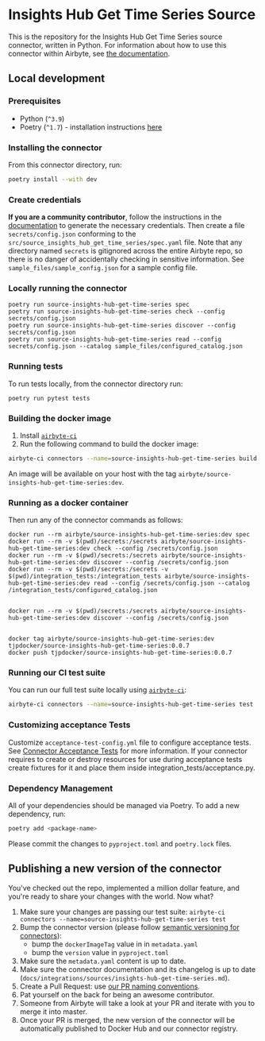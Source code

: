 # Insights Hub Get Time Series Source

This is the repository for the Insights Hub Get Time Series source connector, written in Python.
For information about how to use this connector within Airbyte, see [the documentation](https://docs.airbyte.com/integrations/sources/insights-hub-get-time-series).

## Local development

### Prerequisites

* Python (`^3.9`)
* Poetry (`^1.7`) - installation instructions [here](https://python-poetry.org/docs/#installation)



### Installing the connector

From this connector directory, run:
```bash
poetry install --with dev
```


### Create credentials

**If you are a community contributor**, follow the instructions in the [documentation](https://docs.airbyte.com/integrations/sources/insights-hub-get-time-series)
to generate the necessary credentials. Then create a file `secrets/config.json` conforming to the `src/source_insights_hub_get_time_series/spec.yaml` file.
Note that any directory named `secrets` is gitignored across the entire Airbyte repo, so there is no danger of accidentally checking in sensitive information.
See `sample_files/sample_config.json` for a sample config file.


### Locally running the connector

```
poetry run source-insights-hub-get-time-series spec
poetry run source-insights-hub-get-time-series check --config secrets/config.json
poetry run source-insights-hub-get-time-series discover --config secrets/config.json
poetry run source-insights-hub-get-time-series read --config secrets/config.json --catalog sample_files/configured_catalog.json
```

### Running tests

To run tests locally, from the connector directory run:

```
poetry run pytest tests
```

### Building the docker image

1. Install [`airbyte-ci`](https://github.com/airbytehq/airbyte/blob/master/airbyte-ci/connectors/pipelines/README.md)
2. Run the following command to build the docker image:
```bash
airbyte-ci connectors --name=source-insights-hub-get-time-series build
```

An image will be available on your host with the tag `airbyte/source-insights-hub-get-time-series:dev`.


### Running as a docker container

Then run any of the connector commands as follows:
```
docker run --rm airbyte/source-insights-hub-get-time-series:dev spec
docker run --rm -v $(pwd)/secrets:/secrets airbyte/source-insights-hub-get-time-series:dev check --config /secrets/config.json
docker run --rm -v $(pwd)/secrets:/secrets airbyte/source-insights-hub-get-time-series:dev discover --config /secrets/config.json
docker run --rm -v $(pwd)/secrets:/secrets -v $(pwd)/integration_tests:/integration_tests airbyte/source-insights-hub-get-time-series:dev read --config /secrets/config.json --catalog /integration_tests/configured_catalog.json


docker run --rm -v $(pwd)/secrets:/secrets airbyte/source-insights-hub-get-time-series:dev discover --config /secrets/config.json


docker tag airbyte/source-insights-hub-get-time-series:dev tjpdocker/source-insights-hub-get-time-series:0.0.7
docker push tjpdocker/source-insights-hub-get-time-series:0.0.7

```

### Running our CI test suite

You can run our full test suite locally using [`airbyte-ci`](https://github.com/airbytehq/airbyte/blob/master/airbyte-ci/connectors/pipelines/README.md):

```bash
airbyte-ci connectors --name=source-insights-hub-get-time-series test
```

### Customizing acceptance Tests

Customize `acceptance-test-config.yml` file to configure acceptance tests. See [Connector Acceptance Tests](https://docs.airbyte.com/connector-development/testing-connectors/connector-acceptance-tests-reference) for more information.
If your connector requires to create or destroy resources for use during acceptance tests create fixtures for it and place them inside integration_tests/acceptance.py.

### Dependency Management

All of your dependencies should be managed via Poetry. 
To add a new dependency, run:

```bash
poetry add <package-name>
```

Please commit the changes to `pyproject.toml` and `poetry.lock` files.

## Publishing a new version of the connector

You've checked out the repo, implemented a million dollar feature, and you're ready to share your changes with the world. Now what?
1. Make sure your changes are passing our test suite: `airbyte-ci connectors --name=source-insights-hub-get-time-series test`
2. Bump the connector version (please follow [semantic versioning for connectors](https://docs.airbyte.com/contributing-to-airbyte/resources/pull-requests-handbook/#semantic-versioning-for-connectors)): 
    - bump the `dockerImageTag` value in in `metadata.yaml`
    - bump the `version` value in `pyproject.toml`
3. Make sure the `metadata.yaml` content is up to date.
4. Make sure the connector documentation and its changelog is up to date (`docs/integrations/sources/insights-hub-get-time-series.md`).
5. Create a Pull Request: use [our PR naming conventions](https://docs.airbyte.com/contributing-to-airbyte/resources/pull-requests-handbook/#pull-request-title-convention).
6. Pat yourself on the back for being an awesome contributor.
7. Someone from Airbyte will take a look at your PR and iterate with you to merge it into master.
8. Once your PR is merged, the new version of the connector will be automatically published to Docker Hub and our connector registry.